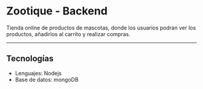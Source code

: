 # Zootique - Backend

Tienda online de productos de mascotas, donde los usuarios podran ver los productos, añadirlos al carrito y realizar compras.

---

## Tecnologías
- Lenguajes: Nodejs
- Base de datos: mongoDB
